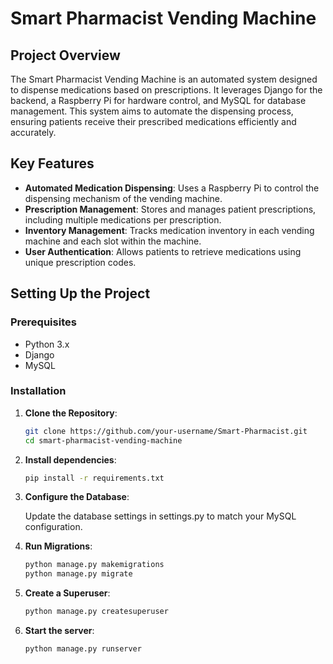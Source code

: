 # Smart Pharmacist Vending Machine

## Project Overview

The Smart Pharmacist Vending Machine is an automated system designed to dispense medications based on prescriptions. It leverages Django for the backend, a Raspberry Pi for hardware control, and MySQL for database management. This system aims to automate the dispensing process, ensuring patients receive their prescribed medications efficiently and accurately.

## Key Features

- **Automated Medication Dispensing**: Uses a Raspberry Pi to control the dispensing mechanism of the vending machine.
- **Prescription Management**: Stores and manages patient prescriptions, including multiple medications per prescription.
- **Inventory Management**: Tracks medication inventory in each vending machine and each slot within the machine.
- **User Authentication**: Allows patients to retrieve medications using unique prescription codes.


## Setting Up the Project

### Prerequisites

- Python 3.x
- Django
- MySQL

### Installation

1. **Clone the Repository**:
   ```bash
   git clone https://github.com/your-username/Smart-Pharmacist.git
   cd smart-pharmacist-vending-machine

2. **Install dependencies**:
   ```bash
   pip install -r requirements.txt

3. **Configure the Database**:
   
   Update the database settings in settings.py to match your MySQL configuration.

4. **Run Migrations**:
   ```bash
   python manage.py makemigrations
   python manage.py migrate

5. **Create a Superuser**:
   ```bash
   python manage.py createsuperuser

8. **Start the server**:
   ```bash
   python manage.py runserver
